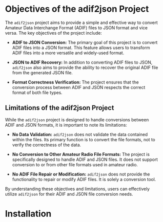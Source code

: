 # Objectives of the adif2json Project

The `adif2json` project aims to provide a simple and effective way to convert Amateur Data Interchange Format (ADIF) files to JSON format and vice versa. The key objectives of the project include:

- **ADIF to JSON Conversion:** The primary goal of this project is to convert ADIF files into a JSON format. This feature allows users to transform ADIF files into a more versatile and widely-used format.

- **JSON to ADIF Recovery:** In addition to converting ADIF files to JSON, `adif2json` also aims to provide the ability to recover the original ADIF file from the generated JSON file.

- **Format Correctness Verification:** The project ensures that the conversion process between ADIF and JSON respects the correct format of both file types.

## Limitations of the adif2json Project

While the `adif2json` project is designed to handle conversions between ADIF and JSON formats, it is important to note its limitations:

- **No Data Validation:** `adif2json` does not validate the data contained within the files. Its primary function is to convert the file formats, not to verify the correctness of the data.

- **No Conversion to Other Amateur Radio File Formats:** The project is specifically designed to handle ADIF and JSON files. It does not support conversion to or from other file formats used in amateur radio.

- **No ADIF File Repair or Modification:** `adif2json` does not provide the functionality to repair or modify ADIF files. It is solely a conversion tool.

By understanding these objectives and limitations, users can effectively utilize `adif2json` for their ADIF and JSON file conversion needs.

# Installation

